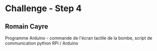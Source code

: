 # Challenge - Step 4
## Romain Cayre
Programme Arduino - commande de l'écran tactile de la bombe, script de communication python RPi / Arduino
